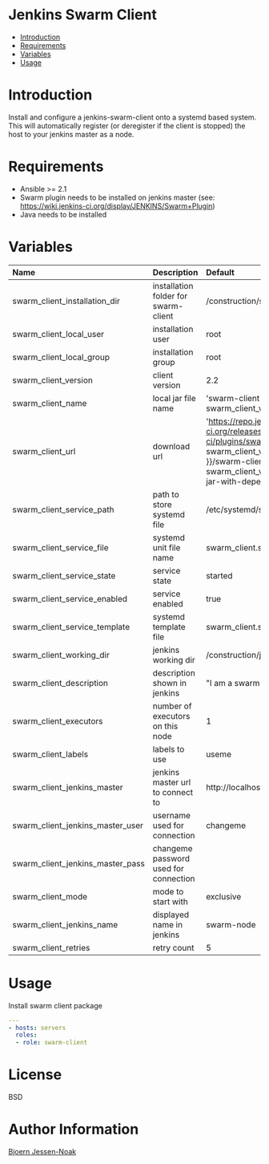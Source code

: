 Jenkins Swarm Client
==========
- [Introduction](#introduction)
- [Requirements](#requirements)
- [Variables](#variables)
- [Usage](#usage)

# Introduction
Install and configure a jenkins-swarm-client onto a systemd based system.
This will automatically register (or deregister if the client is stopped) the host to your jenkins master as a node.

# Requirements
- Ansible >= 2.1
- Swarm plugin needs to be installed on jenkins master (see: https://wiki.jenkins-ci.org/display/JENKINS/Swarm+Plugin)
- Java needs to be installed

# Variables
| Name | Description | Default |
|:-----|:------------|:--------|
|swarm_client_installation_dir| installation folder for swarm-client | /construction/swarm-client
|swarm_client_local_user| installation user | root
|swarm_client_local_group| installation group | root
|swarm_client_version| client version | 2.2
|swarm_client_name | local jar file name | 'swarm-client-{{ swarm_client_version }}.jar'
|swarm_client_url| download url | 'https://repo.jenkins-ci.org/releases/org/jenkins-ci/plugins/swarm-client/{{ swarm_client_version }}/swarm-client-{{ swarm_client_version }}-jar-with-dependencies.jar'
|swarm_client_service_path| path to store systemd file | /etc/systemd/system/
|swarm_client_service_file| systemd unit file name | swarm_client.service
|swarm_client_service_state| service state | started
|swarm_client_service_enabled| service enabled | true
|swarm_client_service_template| systemd template file | swarm_client.service.j2
|swarm_client_working_dir| jenkins working dir |  /construction/jenkins-slave
|swarm_client_description| description shown in jenkins | "I am a swarm node"
|swarm_client_executors| number of executors on this node | 1
|swarm_client_labels| labels to use | useme
|swarm_client_jenkins_master| jenkins master url to connect to | http://localhost:8080/
|swarm_client_jenkins_master_user| username used for connection | changeme
|swarm_client_jenkins_master_pass| changeme password used for connection |
|swarm_client_mode| mode to start with | exclusive
|swarm_client_jenkins_name| displayed name in jenkins | swarm-node
|swarm_client_retries| retry count | 5

# Usage

Install swarm client package
```yaml
---
- hosts: servers
  roles:
  - role: swarm-client
```

# License

BSD

# Author Information

[Bjoern Jessen-Noak]

[Bjoern Jessen-Noak]: mailto:djsm@gmx.de
